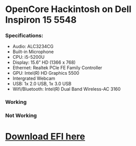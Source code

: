 # OpenCore Hackintosh on Dell Inspiron 15 5548
### Specifications:
- Audio: ALC3234CG
- Built-in Microphone
- CPU: i5-5200U
- Display: 15.6” HD (1366 x 768)
- Ethernet: Realtek PCle FE Family Controller
- GPU: Intel(R) HD Graphics 5500
- Intergrated Webcam
- USB: 1x 2.0 USB, 1x 3.0 USB
- Wifi/Bluetooth: Intel(R) Dual Band Wireless-AC 3160

### Working

### Not Working

# [Download EFI here](https://github.com/datpusheen123/oc-hackintosh-dell-inspiron-5548/releases)
